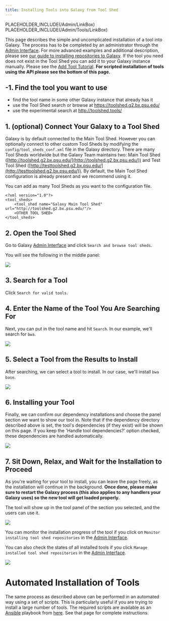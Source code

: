 ```yaml
---
title: Installing Tools into Galaxy from Tool Shed
---
```

PLACEHOLDER_INCLUDE(/Admin/LinkBox)
PLACEHOLDER_INCLUDE(/Admin/Tools/LinkBox)


This page describes the simple and uncomplicated installation of a tool into Galaxy. The process has to be completed by an administrator through the [Admin Interface](../../../Admin/Interface). For more advanced examples and additional description, please see [our guide to installing repositories to Galaxy](../../../ToolShed/InstallingRepositoriesToGalaxy).
If the tool you need does not exist in the Tool Shed you can add it to your Galaxy instance manually. Please see the [Add Tool Tutorial](../../../Admin/Tools/AddToolTutorial).
**For scripted installation of tools using the API please see the bottom of this page.**

## -1. Find the tool you want to use

* find the tool name in some other Galaxy instance that already has it
* use the Tool Shed search or browse at https://toolshed.g2.bx.psu.edu/
* use the experimental search at http://toolshed.tools/

## 1. (optional) Connect Your Galaxy to a Tool Shed

Galaxy is by default connected to the Main Tool Shed. However you can optionally connect to other custom Tool Sheds by modifying the `config/tool_sheds_conf.xml` file in the Galaxy directory. There are many Tool Sheds worldwide but the Galaxy Team maintains two: Main Tool Shed ([http://toolshed.g2.bx.psu.edu/](http://toolshed.g2.bx.psu.edu/)) and Test Tool Shed ([http://testtoolshed.g2.bx.psu.edu/](http://testtoolshed.g2.bx.psu.edu/)). By default, the Main Tool Shed configuration is already present and we recommend using it.

You can add as many Tool Sheds as you want to the configuration file.
```
<?xml version="1.0"?>
<tool_sheds>
    <tool_shed name="Galaxy Main Tool Shed" url="http://toolshed.g2.bx.psu.edu/"/>
    <OTHER TOOL SHED>
</tool_sheds>
```


## 2. Open the Tool Shed

Go to Galaxy [Admin Interface](../../../Admin/Interface) and click `Search and browse tool sheds`.

You will see the following in the middle panel:

![](../../../Admin/Tools/AddToolFromToolShedTutorial/connected_toolsheds.png)

## 3. Search for a Tool

Click `Search for valid tools`.

## 4. Enter the Name of the Tool You Are Searching For

Next, you can put in the tool name and hit `Search`.  In our example, we'll search for `bwa`.  

![](../../../Admin/Tools/AddToolFromToolShedTutorial/search_valid_tools.png)

## 5. Select a Tool from the Results to Install

After searching, we can select a tool to install.  In our case, we'll install `bwa base`.

![](../../../Admin/Tools/AddToolFromToolShedTutorial/install_bwa.png)

## 6. Installing your Tool

Finally, we can confirm our dependency installations and choose the panel section we want to show our tool in.  Note that if the dependency directory described above is set, the tool's dependencies (if they exist) will be shown on this page.  If you keep the 'Handle tool dependencies?' option checked, these dependencies are handled automatically.

![](../../../Admin/Tools/AddToolFromToolShedTutorial/select_section.png)

## 7. Sit Down, Relax, and Wait for the Installation to Proceed

As you're waiting for your tool to install, you can leave the page freely, as the installation will continue in the background. **Once done, please make sure to restart the Galaxy process (this also applies to any handlers your Galaxy uses) so the new tool will get loaded properly.**

The tool will show up in the tool panel of the section you selected, and the users can use it.

![](../../../Admin/Tools/AddToolFromToolShedTutorial/tool_installation.png)

You can monitor the installation progress of the tool if you click on `Monitor installing tool shed repositories` in the [Admin Interface](../../../Admin/Interface).

You can also check the states of all installed tools if you click `Manage installed tool shed repositories` in the [Admin Interface](../../../Admin/Interface).

![](../../../Admin/Tools/AddToolFromToolShedTutorial/repo_status.png)

# Automated Installation of Tools

The same process as described above can be performed in an automated way using a set of scripts. This is particularly useful if you are trying to install a large number of tools. The required scripts are available as an [Ansible](http://www.ansible.com/home) playbook from [here](https://github.com/afgane/galaxy-tools-playbook). See that page for complete instructions.
